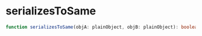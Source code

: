 # serializesToSame

```ts
function serializesToSame(objA: plainObject, objB: plainObject): boolean;
```

